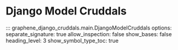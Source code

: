 # Django Model Cruddals

::: graphene_django_cruddals.main.DjangoModelCruddals
    options:
      separate_signature: true
      allow_inspection: false
      show_bases: false
      heading_level: 3
      show_symbol_type_toc: true